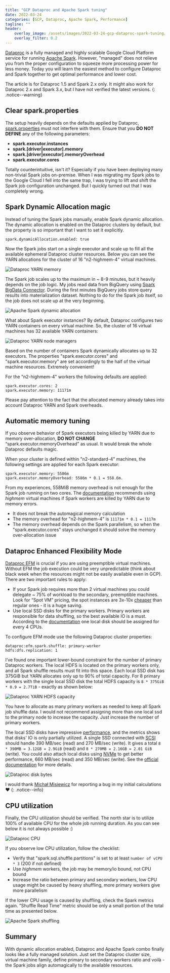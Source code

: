```yaml
---
title: "GCP Dataproc and Apache Spark tuning"
date: 2022-03-24
categories: [GCP, Dataproc, Apache Spark, Performance]
tagline: ""
header:
    overlay_image: /assets/images/2022-03-24-gcp-dataproc-spark-tuning/nana-smirnova-IEiAmhXehwE-unsplash.webp
    overlay_filter: 0.2
---
```


[Dataproc](https://cloud.google.com/dataproc) is a fully managed and highly scalable Google Cloud Platform service for running [Apache Spark](https://spark.apache.org).
However, "managed" does not relieve you from the proper configuration to squeeze more processing power for less money.
Today you will learn the easiest method to configure Dataproc and Spark together to get optimal performance and lower cost.

The article is for Dataproc 1.5 and Spark 2.x only. It might also work for Dataproc 2.x and Spark 3.x, but I have not verified the latest versions.
{: .notice--warning}

## Clear spark.properties

The setup heavily depends on the defaults applied by Dataproc, [spark.properties](https://spark.apache.org/docs/latest/configuration.html#spark-properties) must not interfere with them. 
Ensure that you **DO NOT DEFINE** any of the following parameters:

* **spark.executor.instances**
* **spark.[driver\|executor].memory**
* **spark.[driver\|executor].memoryOverhead**
* **spark.executor.cores**

Totally counterintuitive, isn't it? Especially if you have been deploying many non-trivial Spark jobs on-premise.
When I was migrating my Spark jobs to the Google Cloud I fell into the same trap, I was trying to lift and shift the Spark job configuration unchanged.
But I quickly turned out that I was completely wrong. 

## Spark Dynamic Allocation magic

Instead of tuning the Spark jobs manually, enable Spark dynamic allocation.
The dynamic allocation is enabled on the Dataproc clusters by default, but the property is so important that I want to set it explicitly.

```
spark.dynamicAllocation.enabled: true
```

Now the Spark jobs start on a single executor and scale up to fill all the available ephemeral Dataproc cluster resources. 
Below you can see the YARN allocations for the cluster of 16 "n2-highmem-4" virtual machines.

![Dataproc YARN memory](/assets/images/2022-03-24-gcp-dataproc-spark-tuning/yarn-memory.webp)

The Spark job scales up to the maximum in ~ 8-9 minutes, but it heavily depends on the job logic.
My jobs read data from BigQuery using [Spark BigData Connector](https://github.com/GoogleCloudDataproc/spark-bigquery-connector).
During the first minutes BigQuery jobs store query results into materialization dataset.
Nothing to do for the Spark job itself, so the job does not scale up at the very beginning.


![Apache Spark dynamic allocation](/assets/images/2022-03-24-gcp-dataproc-spark-tuning/spark-dynamic-allocation.webp)

What about Spark executor instances? By default, Dataproc configures two YARN containers on every virtual machine. 
So, the cluster of 16 virtual machines has 32 available YARN containers:

![Dataproc YARN node managers](/assets/images/2022-03-24-gcp-dataproc-spark-tuning/yarn-node-managers.webp)

Based on the number of containers Spark dynamically allocates up to 32 executors. 
The properties "spark.executor.cores" and "spark.executor.memory" are set accordingly to the half of the virtual machine resources. 
Extremely convenient!

For the "n2-highmem-4" workers the following defaults are applied:

```
spark.executor.cores: 2
spark.executor.memory: 11171m
```

Please pay attention to the fact that the allocated memory already takes into account Dataproc YARN and Spark overheads.

## Automatic memory tuning

If you observe behavior of Spark executors being killed by YARN due to memory over-allocation, **DO NOT CHANGE** “spark.executor.memoryOverhead” as usual. 
It would break the whole Dataproc defaults magic.

When your cluster is defined within "n2-standard-4" machines, the following settings are applied for each Spark executor:

```
spark.executor.memory: 5586m
spark.executor.memoryOverhead: 5586m * 0.1 = 558.6m.
```

From my experiences, 558MiB memory overhead is not enough for the Spark job running on two cores.
The [documentation](https://cloud.google.com/dataproc/docs/support/spark-job-tuning#out_of_memory) recommends using *highmem* virtual machines if Spark workers are killed by YARN due to memory errors.

* It does not break the automagical memory calculation
* The memory overhead for "n2-highmem-4" is `11171m * 0.1 = 1117m`
* The memory overhead depends on the Spark parallelism, so when the "spark.executor.cores" stays unchanged it should solve the memory over-allocation issue

## Dataproc Enhanced Flexibility Mode

[Dataproc EFM](https://cloud.google.com/dataproc/docs/concepts/configuring-clusters/flex) is crucial if you are using preemptible virtual machines. 
Without EFM the job execution could be very unpredictable (think about black week when the resources might not be easily available even in GCP). 
There are two important rules to apply:

* If your Spark job requires more than 2 virtual machines you could delegate ~ 75% of workload to the secondary, preemptible machines. 
  Look for “Spot VM” pricing, the spot instances are 3x-10x [cheaper](https://cloud.google.com/compute/docs/instances/spot#pricing) than regular ones - it is a huge saving.
* Use local SSD disks for the primary workers. 
  Primary workers are responsible for data shuffling, so the best available IO is a must.
  According to the [documentation](https://cloud.google.com/dataproc/docs/concepts/configuring-clusters/flex#configuring_local_ssds_for_primary_worker_shuffle) one local disk should be assigned for every 4 CPUs.

To configure EFM mode use the following Dataproc cluster properties:

```
dataproc:efm.spark.shuffle: primary-worker
hdfs:dfs.replication: 1
```

I’ve found one important lower-bound constraint for the number of primary Dataproc workers. 
The local HDFS is located on the primary workers only, and all Spark shuffle results must fit into this space. 
Each local SSD disk has 375GiB but YARN allocates only up to 90% of total capacity. 
For 8 primary workers with the single local SSD disk the total HDFS capacity is `8 * 375GiB * 0.9 = 2.7TiB` - exactly as shown below:

![Dataproc YARN HDFS capacity](/assets/images/2022-03-24-gcp-dataproc-spark-tuning/yarn-hdfs-capacity.webp)

You have to allocate as many primary workers as needed to keep all Spark job shuffle data.
I would not recommend assigning more than one local ssd to the primary node to increase the capacity. 
Just increase the number of primary workers.

The local SSD disks have impressive [performance](https://cloud.google.com/compute/docs/disks/local-ssd#performance), and the metrics shows that disks' IO is only partially utilized.
A single SSD connected with [SCSI](http://wikipedia.org/wiki/SCSI) should handle 390 MB/sec (read) and 270 MB/sec (write).
It gives a total `8 * 390MB = 3.12GB = 2.9GiB` (read) and `8 * 270MB = 2.16GB = 2.01 GiB` (write).
You could also attach local disks using [NVMe](http://wikipedia.org/wiki/NVM_Express) to get better performance, 660 MB/sec (read) and 350 MB/sec (write).
See the [official documentation](https://cloud.google.com/dataproc/docs/concepts/compute/dataproc-local-ssds) for more details.

![Dataproc disk bytes](/assets/images/2022-03-24-gcp-dataproc-spark-tuning/disk-bytes.webp)

I would thank [Michał Misiewicz](https://github.com/michalmisiewicz) for reporting a bug in my initial calculations ❤️
{: .notice--info}

## CPU utilization

Finally, the CPU utilization should be verified. 
The north star is to utilize 100% of available CPU for the whole job running duration. As you can see below it is not always possible :)

![Dataproc CPU](/assets/images/2022-03-24-gcp-dataproc-spark-tuning/cpu.webp)

If you observe low CPU utilization, follow the checklist:

* Verify that "spark.sql.shuffle.partitions" is set to at least `number of vCPU * 3` (200 if not defined)
* Use *highmem* workers, the job may be memory/io bound, not CPU bound
* Increase the ratio between primary and secondary workers, low CPU usage might be caused by heavy shuffling, more primary workers give more parallelism

If the lower CPU usage is caused by shuffling, check the Spark metrics again.
”Shuffle Read Time” metric should be only a small portion of the total time as presented below.

![Apache Spark shuffling](/assets/images/2022-03-24-gcp-dataproc-spark-tuning/spark-shuffling.webp)

## Summary

With dynamic allocation enabled, Dataproc and Apache Spark combo finally looks like a fully managed solution. 
Just set the Dataproc cluster size, virtual machine family, define primary to secondary workers ratio and voilà - the Spark jobs align automagically to the available resources.
